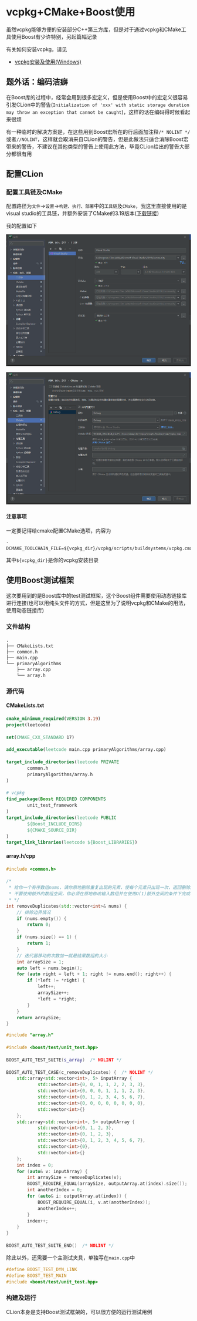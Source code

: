 # vcpkg+CMake+Boost使用

虽然vcpkg能够方便的安装部分C++第三方库，但是对于通过vcpkg和CMake工具使用Boost有少许特别，另起篇幅记录

有关如何安装vcpkg，请见

- [vcpkg安装及使用(Windows)](https://github.com/stingliang/articles/blob/main/high-efficient-development/vcpkg_install_windows.md)

## 题外话：编码洁癖

在Boost库的过程中，经常会用到很多宏定义，但是使用Boost中的宏定义很容易引发CLion中的警告(`Initialization of 'xxx' with static storage duration may throw an exception that cannot be caught`)，这样的话在编码得时候看起来很烦

有一种临时的解决方案是，在这些用到Boost宏所在的行后面加注释`/* NOLINT */`或者`//NOLINT`，这样就会取消来自CLion的警告，但是此做法只适合消除Boost宏带来的警告，不建议在其他类型的警告上使用此方法，毕竟CLion给出的警告大部分都很有用

## 配置CLion

### 配置工具链及CMake

配置路径为`文件`->`设置`->`构建、执行、部署`中的`工具链`及`CMake`，我这里直接使用的是visual studio的工具链，并额外安装了CMake的3.19版本([下载链接](https://cmake.org/download/))

我的配置如下

![工具链](images/tools-chain.png)

![CMake配置](images/cmake.png)

#### 注意事项

一定要记得给cmake配置CMake选项，内容为

```
-DCMAKE_TOOLCHAIN_FILE=${vcpkg_dir}/vcpkg/scripts/buildsystems/vcpkg.cmake
```

其中`${vcpkg_dir}`是你的vcpkg安装目录

## 使用Boost测试框架

这次要用到的是Boost库中的test测试框架，这个Boost组件需要使用动态链接库进行连接(也可以用纯头文件的方式，但是这里为了说明vcpkg和CMake的用法，使用动态链接库)

### 文件结构

```
.
├── CMakeLists.txt
├── common.h
├── main.cpp
└── primaryAlgorithms
    ├── array.cpp
    └── array.h
```

### 源代码

#### CMakeLists.txt

```cmake
cmake_minimum_required(VERSION 3.19)
project(leetcode)

set(CMAKE_CXX_STANDARD 17)

add_executable(leetcode main.cpp primaryAlgorithms/array.cpp)

target_include_directories(leetcode PRIVATE
        common.h
        primaryAlgorithms/array.h
)

# vcpkg
find_package(Boost REQUIRED COMPONENTS
        unit_test_framework
)
target_include_directories(leetcode PUBLIC
        ${Boost_INCLUDE_DIRS}
        ${CMAKE_SOURCE_DIR}
)
target_link_libraries(leetcode ${Boost_LIBRARIES})
```

#### array.h/cpp

```c++
#include <common.h>

/*
 * 给你一个有序数组nums，请你原地删除重复出现的元素，使每个元素只出现一次，返回删除后数组的新长度
 * 不要使用额外的数组空间，你必须在原地修改输入数组并在使用O(1)额外空间的条件下完成
 * */
int removeDuplicates(std::vector<int>& nums) {
    // 排除边界情况
    if (nums.empty()) {
        return 0;
    }
    if (nums.size() == 1) {
        return 1;
    }
    // 迭代器移动的次数加一就是结果数组的大小
    int arraySize = 1;
    auto left = nums.begin();
    for (auto right = left + 1; right != nums.end(); right++) {
        if (*left != *right) {
            left++;
            arraySize++;
            *left = *right;
        }
    }
    return arraySize;
}
```

```c++
#include "array.h"

#include <boost/test/unit_test.hpp>

BOOST_AUTO_TEST_SUITE(s_array)  /* NOLINT */

BOOST_AUTO_TEST_CASE(c_removeDuplicates) {  /* NOLINT */
    std::array<std::vector<int>, 5> inputArray {
            std::vector<int>{0, 0, 1, 1, 2, 2, 3, 3},
            std::vector<int>{0, 0, 0, 1, 1, 1, 2, 3},
            std::vector<int>{0, 1, 2, 3, 4, 5, 6, 7},
            std::vector<int>{0, 0, 0, 0, 0, 0, 0, 0},
            std::vector<int>{}
    };
    std::array<std::vector<int>, 5> outputArray {
            std::vector<int>{0, 1, 2, 3},
            std::vector<int>{0, 1, 2, 3},
            std::vector<int>{0, 1, 2, 3, 4, 5, 6, 7},
            std::vector<int>{0},
            std::vector<int>{}
    };
    int index = 0;
    for (auto& v: inputArray) {
        int arraySize = removeDuplicates(v);
        BOOST_REQUIRE_EQUAL(arraySize, outputArray.at(index).size());
        int anotherIndex = 0;
        for (auto& i: outputArray.at(index)) {
            BOOST_REQUIRE_EQUAL(i, v.at(anotherIndex));
            anotherIndex++;
        }
        index++;
    }
}

BOOST_AUTO_TEST_SUITE_END()  /* NOLINT */
```

除此以外，还需要一个主测试夹具，单独写在`main.cpp`中

```c++
#define BOOST_TEST_DYN_LINK
#define BOOST_TEST_MAIN
#include <boost/test/unit_test.hpp>
```

### 构建及运行

CLion本身是支持Boost测试框架的，可以很方便的运行测试用例
